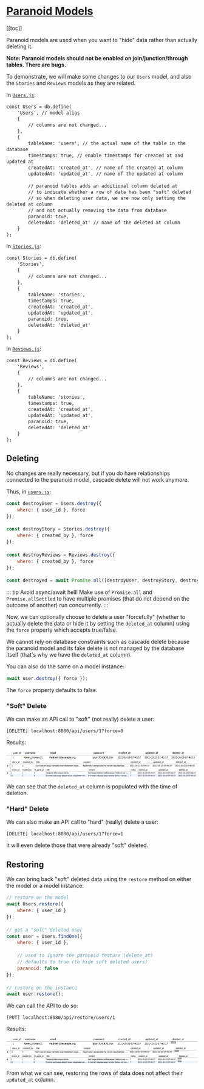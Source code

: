 # [Paranoid Models](https://sequelize.org/master/manual/paranoid.html)

[[toc]]

Paranoid models are used when you want to "hide" data rather than actually deleting it.

**Note: Paranoid models should not be enabled on join/junction/through tables. There are bugs.**

To demonstrate, we will make some changes to our `Users` model, and also the `Stories` and `Reviews` models as they are related.

In [`Users.js`](../server/src/models/Users.js):

```js{16-17}
const Users = db.define(
    'Users', // model alias
    {
        // columns are not changed...
    },
    {
        tableName: 'users', // the actual name of the table in the database
        timestamps: true, // enable timestamps for created at and updated at
        createdAt: 'created_at', // name of the created at column
        updatedAt: 'updated_at', // name of the updated at column

        // paranoid tables adds an additional column deleted at 
        // to indicate whether a row of data has been "soft" deleted
        // so when deleting user data, we are now only setting the deleted at column
        // and not actually removing the data from database
        paranoid: true,
        deletedAt: 'deleted_at' // name of the deleted at column
    }
);
```

In [`Stories.js`](../server/src/models/Stories.js):

```js{11-12}
const Stories = db.define(
    'Stories',
    {
        // columns are not changed...
    },
    {
        tableName: 'stories',
        timestamps: true,
        createdAt: 'created_at',
        updatedAt: 'updated_at',
        paranoid: true,
        deletedAt: 'deleted_at'
    }
);
```

In [`Reviews.js`](../server/src/models/Reviews.js):

```js{11-12}
const Reviews = db.define(
    'Reviews',
    {
        // columns are not changed...
    },
    {
        tableName: 'stories',
        timestamps: true,
        createdAt: 'created_at',
        updatedAt: 'updated_at',
        paranoid: true,
        deletedAt: 'deleted_at'
    }
);
```

## Deleting

No changes are really necessary, but if you do have relationships connected to the paranoid model, cascade delete will not work anymore.

Thus, in [`users.js`](../server/src/controllers/users.js):

```js
const destroyUser = Users.destroy({
    where: { user_id }, force
});

const destroyStory = Stories.destroy({
    where: { created_by }, force
});

const destroyReviews = Reviews.destroy({
    where: { created_by }, force
});

const destroyed = await Promise.all([destroyUser, destroyStory, destroyReviews]);
```

::: tip
Avoid async/await hell! Make use of `Promise.all` and `Promise.allSettled` to have multiple promises (that do not depend on the outcome of another) run concurrently.
:::

Now, we can optionally choose to delete a user "forcefully" (whether to actually delete the data or hide it by setting the `deleted_at` column) using the `force` property which accepts true/false.

We cannot rely on database constraints such as cascade delete because the paranoid model and its fake delete is not managed by the database itself (that's why we have the `deleted_at` column).

You can also do the same on a model instance:

```js
await user.destroy({ force });
```

The `force` property defaults to false.

### "Soft" Delete

We can make an API call to "soft" (not really) delete a user:

```
[DELETE] localhost:8080/api/users/1?force=0
```

Results:

![Users model](../screenshots/db_paranoid_users_soft.png)
![Stories model](../screenshots/db_paranoid_stories_soft.png)
![Reviews model](../screenshots/db_paranoid_reviews_soft.png)

We can see that the `deleted_at` column is populated with the time of deletion.

### "Hard" Delete

We can also make an API call to "hard" (really) delete a user:

```
[DELETE] localhost:8080/api/users/1?force=1
```

It will even delete those that were already "soft" deleted.

## Restoring

We can bring back "soft" deleted data using the `restore` method on either the model or a model instance:

```js
// restore on the model
await Users.restore({
    where: { user_id }
});

// get a "soft" deleted user
const user = Users.findOne({
    where: { user_id },
    
    // used to ignore the paranoid feature (delete_at)
    // defaults to true (to hide soft deleted users)
    paranoid: false
});

// restore on the instance
await user.restore();
```

We can call the API to do so:

```
[PUT] localhost:8080/api/restore/users/1
```

Results:

![Users model](../screenshots/db_paranoid_users_restore.png)
![Stories model](../screenshots/db_paranoid_stories_restore.png)
![Reviews model](../screenshots/db_paranoid_reviews_restore.png)

From what we can see, restoring the rows of data does not affect their `updated_at` column.
